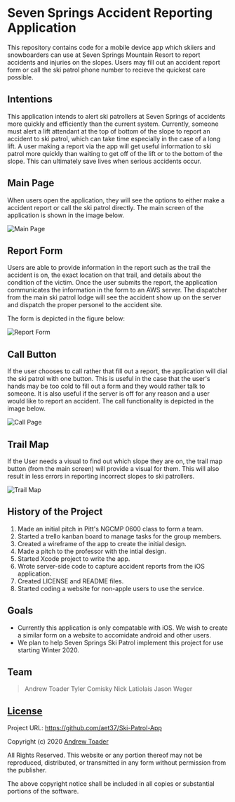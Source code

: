 # Seven Springs Accident Reporting Application
This repository contains code for a mobile device app which skiiers and snowboarders can use at Seven Springs Mountain Resort to report accidents and injuries on the slopes. Users may fill out an accident report form or call the ski patrol phone number to recieve the quickest care possible. 
## Intentions
This application intends to alert ski patrollers at Seven Springs of accidents more quickly and efficiently than the current system.  Currently, someone must alert a lift attendant at the top of bottom of the slope to report an accident to ski patrol, which can take time especially in the case of a long lift. A user making a report via the app will get useful information to ski patrol more quickly than waiting to get off of the lift or to the bottom of the slope. This can ultimately save lives when serious accidents occur.
## Main Page
When users open the application, they will see the options to either make a accident report or call the ski patrol directly. The main screen of the application is shown in the image below.

![Main Page](Images/main-page.jpg)
## Report Form
Users are able to provide information in the report such as the trail the accident is on, the exact location on that trail, and details about the condition of the victim.  Once the user submits the report, the application communicates the information in the form to an AWS server. The dispatcher from the main ski patrol lodge will see the accident show up on the server and dispatch the proper personel to the accident site.

The form is depicted in the figure below:

![Report Form](Images/report-form.jpg)

## Call Button
If the user chooses to call rather that fill out a report, the application will dial the ski patrol with one button. This is useful in the case that the user's hands may be too cold to fill out a form and they would rather talk to someone. It is also useful if the server is off for any reason and a user would like to report an accident. The call functionality is depicted in the image below.

![Call Page](Images/call-button.jpg)
## Trail Map
If the User needs a visual to find out which slope they are on, the trail map button (from the main screen) will provide a visual for them. This will also result in less errors in reporting incorrect slopes to ski patrollers.

![Trail Map](elevator-generator/trail-map.jpg)

## History of the Project
1. Made an initial pitch in Pitt's NGCMP 0600 class to form a team.
2. Started a trello kanban board to manage tasks for the group members.
3. Created a wireframe of the app to create the initial design.
4. Made a pitch to the professor with the intial design.
5. Started Xcode project to write the app.
6. Wrote server-side code to capture accident reports from the iOS application. 
7. Created LICENSE and README files.
8. Started coding a website for non-apple users to use the service.

## Goals
* Currently this application is only compatable with iOS.  We wish to create a similar form on a website to accomidate android and other users.
* We plan to help Seven Springs Ski Patrol implement this project for use starting Winter 2020.

## Team
>Andrew Toader 
>Tyler Comisky
>Nick Latiolais
>Jason Weger

## [License](https://github.com/aet37/Ski-Patrol-App/blob/main/LICENSE.md)

Project URL: https://github.com/aet37/Ski-Patrol-App

Copyright (c) 2020 [Andrew Toader](https://github.com/aet37)

All Rights Reserved. This website or any portion thereof may not be reproduced, distributed, or transmitted in any form without permission from the publisher. 

The above copyright notice shall be included in all copies or substantial portions of the software.

